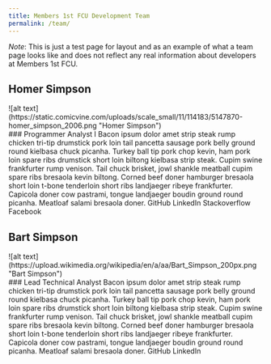 ```yaml
---
title: Members 1st FCU Development Team
permalink: /team/
---
```


*Note*: This is just a test page for layout and as an example of what a team page looks like and does not reflect any real information about developers at Members 1st FCU.

<style>
.float-left {
  float: left;
}
.clear-fix {
  clear: both;
}
</style>

## Homer Simpson

<div class="float-left">
  ![alt text](https://static.comicvine.com/uploads/scale_small/11/114183/5147870-homer_simpson_2006.png "Homer Simpson")
</div>
<div>
  ### Programmer Analyst I
Bacon ipsum dolor amet strip steak rump chicken tri-tip drumstick pork loin tail pancetta sausage pork belly ground round kielbasa chuck picanha. Turkey ball tip pork chop kevin, ham pork loin spare ribs drumstick short loin biltong kielbasa strip steak. Cupim swine frankfurter rump venison. Tail chuck brisket, jowl shankle meatball cupim spare ribs bresaola kevin biltong. Corned beef doner hamburger bresaola short loin t-bone tenderloin short ribs landjaeger ribeye frankfurter. Capicola doner cow pastrami, tongue landjaeger boudin ground round picanha. Meatloaf salami bresaola doner.
<i class="fa fa-fw fa-github" aria-hidden="true"></i> GitHub
<i class="fa fa-fw fa-linkedin-square" aria-hidden="true"></i> LinkedIn
<i class="fa fa-fw fa-stack-overflow" aria-hidden="true"></i> Stackoverflow
<i class="fa fa-fw fa-facebook-square" aria-hidden="true"></i> Facebook
</div>

## Bart Simpson

<div class="float-left">
  ![alt text](https://upload.wikimedia.org/wikipedia/en/a/aa/Bart_Simpson_200px.png "Bart Simpson")
</div>
<div>
  ### Lead Technical Analyst
Bacon ipsum dolor amet strip steak rump chicken tri-tip drumstick pork loin tail pancetta sausage pork belly ground round kielbasa chuck picanha. Turkey ball tip pork chop kevin, ham pork loin spare ribs drumstick short loin biltong kielbasa strip steak. Cupim swine frankfurter rump venison. Tail chuck brisket, jowl shankle meatball cupim spare ribs bresaola kevin biltong. Corned beef doner hamburger bresaola short loin t-bone tenderloin short ribs landjaeger ribeye frankfurter. Capicola doner cow pastrami, tongue landjaeger boudin ground round picanha. Meatloaf salami bresaola doner.
<i class="fa fa-fw fa-github" aria-hidden="true"></i> GitHub
<i class="fa fa-fw fa-linkedin-square" aria-hidden="true"></i> LinkedIn
</div>
